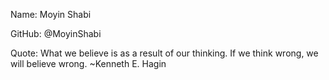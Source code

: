 Name: Moyin Shabi

GitHub: @MoyinShabi

Quote: What we believe is as a result of our thinking. If we think wrong, we will believe wrong. ~Kenneth E. Hagin
